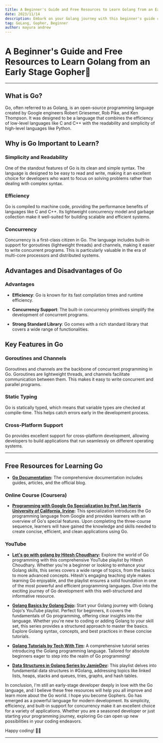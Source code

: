 ```yaml
---
title: A Beginner's Guide and Free Resources to Learn Golang from an Early Stage Gopher🐹
date: 2023/11/14
description: Embark on your Golang journey with this beginner's guide curated by an early-stage Gopher. Explore free resources, master the language, and unlock the potential of Go programming. Start your coding adventure now! 🚀🐹 #Golang #ProgrammingJourney
tag: GoLang, Gopher, Beginner
author: mayura andrew
---
```


#  A Beginner's Guide and Free Resources to Learn Golang from an Early Stage Gopher🐹
---

## What is Go?

Go, often referred to as Golang, is an open-source programming language created by Google engineers Robert Griesemer, Rob Pike, and Ken Thompson. It was designed to be a language that combines the efficiency of low-level languages like C and C++ with the readability and simplicity of high-level languages like Python.

## Why is Go Important to Learn?

### Simplicity and Readability

One of the standout features of Go is its clean and simple syntax. The language is designed to be easy to read and write, making it an excellent choice for developers who want to focus on solving problems rather than dealing with complex syntax.

### Efficiency

Go is compiled to machine code, providing the performance benefits of languages like C and C++. Its lightweight concurrency model and garbage collection make it well-suited for building scalable and efficient systems.

### Concurrency

Concurrency is a first-class citizen in Go. The language includes built-in support for goroutines (lightweight threads) and channels, making it easier to write concurrent programs. This is particularly valuable in the era of multi-core processors and distributed systems.

## Advantages and Disadvantages of Go

### Advantages

- **Efficiency**: Go is known for its fast compilation times and runtime efficiency.
  
- **Concurrency Support**: The built-in concurrency primitives simplify the development of concurrent programs.
  
- **Strong Standard Library**: Go comes with a rich standard library that covers a wide range of functionalities.

## Key Features in Go

### Goroutines and Channels

Goroutines and channels are the backbone of concurrent programming in Go. Goroutines are lightweight threads, and channels facilitate communication between them. This makes it easy to write concurrent and parallel programs.

### Static Typing

Go is statically typed, which means that variable types are checked at compile-time. This helps catch errors early in the development process.

### Cross-Platform Support

Go provides excellent support for cross-platform development, allowing developers to build applications that run seamlessly on different operating systems.

---

## Free Resources for Learning Go


- **[Go Documentation](https://go.dev/doc/):** The comprehensive documentation includes guides, articles, and the official blog.

### Online Course (Coursera)
- **[Programming with Google Go Specialization by Prof. Ian Harris University of California, Irvine](https://www.coursera.org/specializations/google-golang):** This specialization introduces the Go programming language from Google and provides learners with an overview of Go's special features. Upon completing the three-course sequence, learners will have gained the knowledge and skills needed to create concise, efficient, and clean applications using Go.

### YouTube
- **[Let's go with golang by Hitesh Choudhary](https://youtube.com/playlistlist=PLRAV69dS1uWQGDQoBYMZWKjzuhCaOnBpa&si=jN8iH1fY0RVmFRf3):** Explore the world of Go programming with this comprehensive YouTube playlist by Hitesh Choudhary. Whether you're a beginner or looking to enhance your Golang skills, this series covers a wide range of topics, from the basics to more advanced concepts. Hitesh's engaging teaching style makes learning Go enjoyable, and the playlist ensures a solid foundation in one of the most powerful and efficient programming languages. Dive into the exciting journey of Go development with this well-structured and informative resource.

- **[Golang Basics by Golang Dojo](https://youtube.com/playlistlist=PLve39GJ2D71xX0Ham0WoPaYfl8oTzZfN6&si=YLaSz75uZ_cMwSYF):** Start your Golang journey with Golang Dojo's YouTube playlist. Perfect for beginners, it covers the fundamentals of Go programming, offering clear insights into the language. Whether you're new to coding or adding Golang to your skill set, this series provides a structured approach to master the basics. Explore Golang syntax, concepts, and best practices in these concise tutorials.

- **[Golang Tutorials by Tech With Tim](https://youtube.com/playlist?list=PLzMcBGfZo4-mtY_SE3HuzQJzuj4VlUG0q&si=sciqG4wOBNESllOM):** A comprehensive tutorial series introducing the Golang programming language. Tailored for absolute beginners eager to step into the realm of Go programming!

- **[Data Structures in Golang Series by JamieDev](https://youtube.com/playlist?list=PL0q7mDmXPZm7s7weikYLpNZBKk5dCoWm6&si=GgrXXMNwarX02EGr):** This playlist delves into fundamental data structures in #Golang, addressing topics like linked lists, heaps, stacks and queues, tries, graphs, and hash tables.

In conclusion, I'm still an early-stage developer deeply in love with the Go language, and I believe these free resources will help you all improve and learn more about the Go world. I hope you become Gophers. Go has emerged as a powerful language for modern development. Its simplicity, efficiency, and built-in support for concurrency make it an excellent choice for a variety of applications. Whether you are a seasoned developer or just starting your programming journey, exploring Go can open up new possibilities in your coding endeavors.

Happy coding! 🧑‍💻


---
